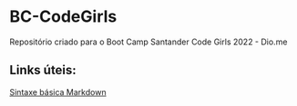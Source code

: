 # BC-CodeGirls
Repositório criado para o Boot Camp Santander Code Girls 2022 - Dio.me

## Links úteis:
[Sintaxe básica Markdown](https://www.markdownguide.org/basic-syntax/)
